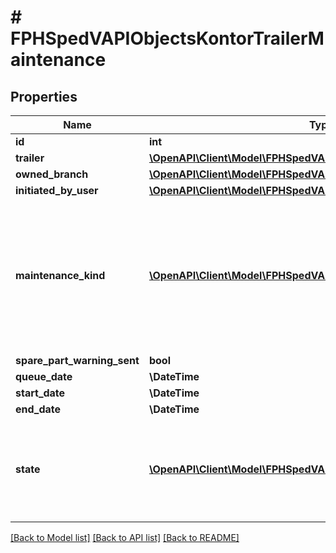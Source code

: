 # # FPHSpedVAPIObjectsKontorTrailerMaintenance

## Properties

Name | Type | Description | Notes
------------ | ------------- | ------------- | -------------
**id** | **int** |  | [readonly]
**trailer** | [**\OpenAPI\Client\Model\FPHSpedVAPIObjectsKontorTrailer**](FPHSpedVAPIObjectsKontorTrailer.md) |  | [readonly]
**owned_branch** | [**\OpenAPI\Client\Model\FPHSpedVAPIObjectsSpeditionsOwnedBranch**](FPHSpedVAPIObjectsSpeditionsOwnedBranch.md) |  | [readonly]
**initiated_by_user** | [**\OpenAPI\Client\Model\FPHSpedVAPIObjectsUsersUser**](FPHSpedVAPIObjectsUsersUser.md) |  | [readonly]
**maintenance_kind** | [**\OpenAPI\Client\Model\FPHSpedVAPIEnumsMaintenanceKind**](FPHSpedVAPIEnumsMaintenanceKind.md) | 0 &#x3D; Engine  1 &#x3D; OszilationDamper  2 &#x3D; Stabilizer  3 &#x3D; StoneChip  4 &#x3D; Transmission  5 &#x3D; Wishbone  6 &#x3D; BrakePads  7 &#x3D; BrakeDiscs  8 &#x3D; EngineMaintenance  9 &#x3D; TireChange  10 &#x3D; MainCheck  11 &#x3D; SafetyCheck  12 &#x3D; SaddlePlate  13 &#x3D; AirPressureUnit  14 &#x3D; Alternator  15 &#x3D; BrakeVentil  -1 &#x3D; NotSet | [readonly]
**spare_part_warning_sent** | **bool** |  | [readonly]
**queue_date** | **\DateTime** |  | [readonly]
**start_date** | **\DateTime** |  | [readonly]
**end_date** | **\DateTime** |  | [readonly]
**state** | [**\OpenAPI\Client\Model\FPHSpedVAPIEnumsMaintenanceState**](FPHSpedVAPIEnumsMaintenanceState.md) | 0 &#x3D; Enqueued  11 &#x3D; InDrive  12 &#x3D; NotInOwnedBranch  13 &#x3D; OtherMaintenanceActive  21 &#x3D; MissingSpareParts  22 &#x3D; NotEnoughMaintenancePlaces  91 &#x3D; Processing  92 &#x3D; ProcessingButDelayed  93 &#x3D; Finished  -1 &#x3D; NotSet | [readonly]

[[Back to Model list]](../../README.md#models) [[Back to API list]](../../README.md#endpoints) [[Back to README]](../../README.md)

